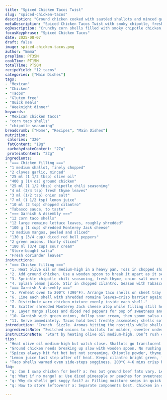 ```yaml
---
title: "Spiced Chicken Tacos Twist"
slug: "spiced-chicken-tacos"
description: "Ground chicken cooked with sautéed shallots and minced garlic in olive oil, seasoned with a smoky chipotle chili blend and fresh thyme, plus a splash of lemon juice and chopped cilantro. Warm corn taco shells filled with crisp romaine lettuce, shredded Monterey Jack cheese, sliced mango instead of avocado, diced red peppers replacing tomatoes, green onions, sour cream, store-bought salsa, and fresh coriander leaves. A balanced, gluten-egg-nut free main dish serving 12."
metaDescription: "Spiced Chicken Tacos Twist with smoky chipotle, fresh thyme, mango slices, and crunchy red peppers in warm corn shells. Gluten and egg free, serves 12."
ogDescription: "Crunchy corn shells filled with smoky chipotle chicken, sweet mango, crisp romaine, and fresh herbs. Bright, layered tacos serving 12 with easy swaps."
focusKeyphrase: "Spiced Chicken Tacos"
date: 2025-08-07
draft: false
image: spiced-chicken-tacos.png
author: "Emma"
prepTime: PT35M
cookTime: PT15M
totalTime: PT50M
recipeYield: "12 tacos"
categories: ["Main Dishes"]
tags:
- "Mexican"
- "Chicken"
- "Tacos"
- "Gluten free"
- "Quick meals"
- "Weeknight dinner"
keywords:
- "Mexican chicken tacos"
- "corn taco shells"
- "chipotle seasoning"
breadcrumb: ["Home", "Recipes", "Main Dishes"]
nutrition: 
 calories: "320"
 fatContent: "18g"
 carbohydrateContent: "27g"
 proteinContent: "22g"
ingredients:
- "=== Chicken filling ==="
- "1 medium shallot, finely chopped"
- "2 cloves garlic, minced"
- "25 ml (1 1/2 tbsp) olive oil"
- "400 g (14 oz) ground chicken"
- "25 ml (1 1/2 tbsp) chipotle chili seasoning"
- "4 ml (3/4 tsp) fresh thyme leaves"
- "3 ml (1/2 tsp) onion salt"
- "7 ml (1 1/2 tsp) lemon juice"
- "10 ml (2 tsp) chopped cilantro"
- "Tabasco sauce, to taste"
- "=== Garnish & Assembly ==="
- "12 corn taco shells"
- "12 large romaine lettuce leaves, roughly shredded"
- "100 g (1 cup) shredded Monterey Jack cheese"
- "2 medium mangos, peeled and sliced"
- "130 g (3/4 cup) diced red bell peppers"
- "2 green onions, thinly sliced"
- "180 ml (3/4 cup) sour cream"
- "Store-bought salsa"
- "Fresh coriander leaves"
instructions:
- "=== Chicken filling ==="
- "1. Heat olive oil on medium-high in a heavy pan. Toss in chopped shallots and garlic. Sizzle until edges go translucent and aroma hits—about 3-4 minutes. Watch closely; garlic burns fast here."
- "2. Add ground chicken. Use a wooden spoon to break it apart as it sears. Cook until no longer pink and starts forming a light crust—roughly 7 minutes. Don’t rush; patience here builds texture."
- "3. Sprinkle chipotle chili seasoning, fresh thyme, onion salt over meat. Stir thoroughly, so spices bloom in hot fat. Let everything cook until fragrant and color deepens slightly, around 4 minutes. A slight char adds depth."
- "4. Splash lemon juice. Stir in chopped cilantro. Season with Tabasco sauce sparingly; adjust heat later when assembling. Remove pan from heat promptly once bright green herbs wilt."
- "=== Garnish & Assembly ==="
- "5. Preheat oven to 200°C (390°F). Arrange taco shells on sheet tray. Warm in oven 4-6 minutes until shells crisp but not browned. They need rigidity to hold juicy filling."
- "6. Line each shell with shredded romaine leaves—crisp barrier against sogginess."
- "7. Distribute warm chicken mixture evenly inside each shell."
- "8. Scatter shredded Monterey Jack cheese atop while filling still hot to melt slightly."
- "9. Layer mango slices and diced red peppers for pop of sweetness and crunch; works better than avocado/tomato combo if you want brighter flavors."
- "10. Garnish with green onions, dollop sour cream, then spoon salsa over. Finish with fresh coriander leaves."
- "11. Serve immediately. Tacos hold best freshly assembled; shells soften if waiting too long."
introduction: "Crunch. Sizzle. Aromas hitting the nostrils while shallots turn golden. Garlic bubbles, chicken hisses, seasoning dusted like magic. Chipotle heat teasing, thyme’s earthy note layered in. Familiar taco base but small swaps, turning expectations upside down. Romaine for crispness, mango slices for unexpected sweetness, red pepper’s crunch instead of the usual tomatoes. Cheese melts just so, the whole aromatic mess wrapped in a corn shell with texture and bite. Not fancy tricks, just an honest, lived-in way to reclaim taco night with something fresher and a bit more punch. It’s about smell, snap, and balance—things I figured out after a few too many soggy shells and bland totals. Took me to skip avocados sometimes—for a change the sweet hits, refreshing brightness right when the spice fades. Good for gluten or egg sensitivities, too. Perfect if you want to keep it real without fuss."
ingredientsNote: "Switched onions to shallots for milder, sweeter undertones; garlic stays but watch the burn risk. Ground chicken source matters here—lean but with some fat keeps filling juicy. Chipotle chili powder instead of generic chili mix gives smoky depth and more control—you can dial heat up or down by changing quantity or adding smoked paprika for complexity. Thyme replaces oregano for a fresher herbal note; works nicer with citrus. Lemon juice over lime this time—less sharp, adds subtle brightness. Mango swaps avocado—less fat but sweeter and juicy, plus peppers instead of tomatoes lend crunch and color without excess moisture that sogs shells fast. Corn tortillas chosen for sturdiness; if those crack, slightly warm on skillet for pliability before oven crisping. Cheese swap to Monterey Jack for melt and mild creaminess without overpowering heat. Sour cream edges toward tang, giving cooling contrast alongside salsa. If Tabasco’s too hot, substitute with a milder chili sauce or skip, adding extra lemon instead. Keep herbs chopped fresh and loosely tossed to avoid browning in heat."
instructionsNote: "Start by heating olive oil medium-high. Don’t rush caramelizing shallots—they soften and release sweetness slowly, aroma a good sign you’re on track. Garlic first touches oil then must turn just golden, no black bits, or bitterness ruins the batch. Ground chicken—patience here, break slowly for flaky texture. Sear to color, not just cook through. When spices hit warm fat, they release oils—swirl pan around for even coating. Timing spices too soon locks bitterness; too late misses layers. Lemon juice and cilantro last for freshness, stirring off the heat to keep bright color and flavor. Oven warming taco shells just until warm crisps the wrapper but stops before browning. If they crack, reset in skillet on low heat a few seconds each side. Assemble tacos quickly; the longer filling touches lettuce, the soggier it gets. Adding cheese atop wet filling reduces melting time but also seals some moisture in. Mango slices best fresh, not mushy, so peel and slice just before serving. Garnishes tossed last-minute to preserve crunch and color. Tabasco or similar hot sauce can adjust final fire per person, better added individually. Serve immediately. Leftovers best dismantled and used in salad or bowl—the shell soon gets sad and limp otherwise."
tips:
- "Heat olive oil medium-high but watch close. Shallots go translucent first—listen for light sizzle, smell sweet onions turning soft; garlic added after or risk bitterness. Toss garlic once edges start clear, not brown or black. Layers of aroma tell when to move on."
- "Ground chicken needs breaking up slow with wooden spoon. No rushing or clumps remain. Light crust forms when seared right, faint browning on bits. Not gray mush. Patience here builds savory texture; stirring too much cools pan, prevents crust."
- "Spices always hit fat hot but not screaming. Chipotle powder, thyme, onion salt added at once then stirred gently, not smashed. Oils release aroma, slight deepening of meat color signals readiness. Too early spice? Bitterness. Too late? Flat flavor."
- "Lemon juice last step after off heat. Keeps cilantro bright green, fresh. Herbs wilt fast, lose punch if cooked too long. Tabasco added modestly here; heat can come later at assembly. Adjust in bowls for personal flair."
- "Taco shells warmed oven side-steps sogginess. 200°C 4-6 mins crisp but no browning, or shells dry/fibrous. If crack, quick skillet flip softens without losing crisp edges. Layering lettuce before filling protects shell, keeps crunch longer."
faq:
- "q: Can I swap chicken for beef? a: Yes but ground beef fats vary. Leaner means dryer filling; add splash olive oil or extra spices. Cook similar way—watch fat rendering to avoid stewing meat. Adjust cook time if chunks bigger."
- "q: What if no mango? a: Use diced pineapple or peaches for sweetness but add just before serving to avoid mush. Apples work too but textural contrast different. Mango’s juiciness unique; drying fruits changes mouthfeel."
- "q: Why do shells get soggy fast? a: Filling moisture seeps in quick. Lettuce barrier stops some but heat factor too. Warm shells only briefly. Assemble last minute. Cheese melts seal wetness but over-moist fillings still soak after time. No magic fix except timing or crunchy toppings."
- "q: How to store leftovers? a: Separate components best. Chicken in covered container, lettuce on side to keep crisp. Shells store dry but lose texture quick. Reheat chicken gently, avoid microwave steam trap. Use filling next day in salads or wraps."

---
```

